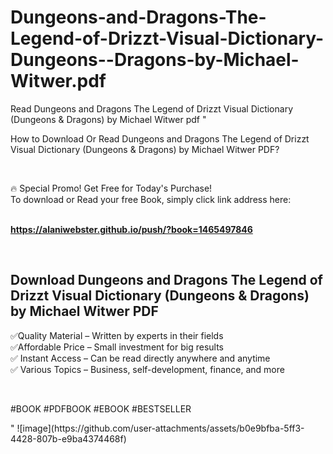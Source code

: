 # Dungeons-and-Dragons-The-Legend-of-Drizzt-Visual-Dictionary-Dungeons--Dragons-by-Michael-Witwer.pdf
Read Dungeons and Dragons The Legend of Drizzt Visual Dictionary (Dungeons &amp; Dragons) by Michael Witwer pdf
"<p>How to Download Or Read Dungeons and Dragons The Legend of Drizzt Visual Dictionary (Dungeons & Dragons) by Michael Witwer PDF?</p>
<p>&nbsp;</p>
<p>&#128293;  Special Promo! Get Free for Today's Purchase!<br />To download or Read your free Book, simply click link address here:&nbsp;<br />&nbsp;</p>
<p><a href=""https://alaniwebster.github.io/push/?book=1465497846""><strong>https://alaniwebster.github.io/push/?book=1465497846</strong></a></p>
<p>&nbsp;</p>
<h2>Download Dungeons and Dragons The Legend of Drizzt Visual Dictionary (Dungeons & Dragons) by Michael Witwer PDF</h2>
<p>&#x2705;Quality Material &ndash; Written by experts in their fields<br />&#x2705;Affordable Price &ndash; Small investment for big results<br />&#x2705; Instant Access &ndash; Can be read directly anywhere and anytime<br />&#x2705; Various Topics &ndash; Business, self-development, finance, and more</p>
<p>&nbsp;</p>
<p>#BOOK #PDFBOOK #EBOOK #BESTSELLER</p>
"
![image](https://github.com/user-attachments/assets/b0e9bfba-5ff3-4428-807b-e9ba4374468f)

